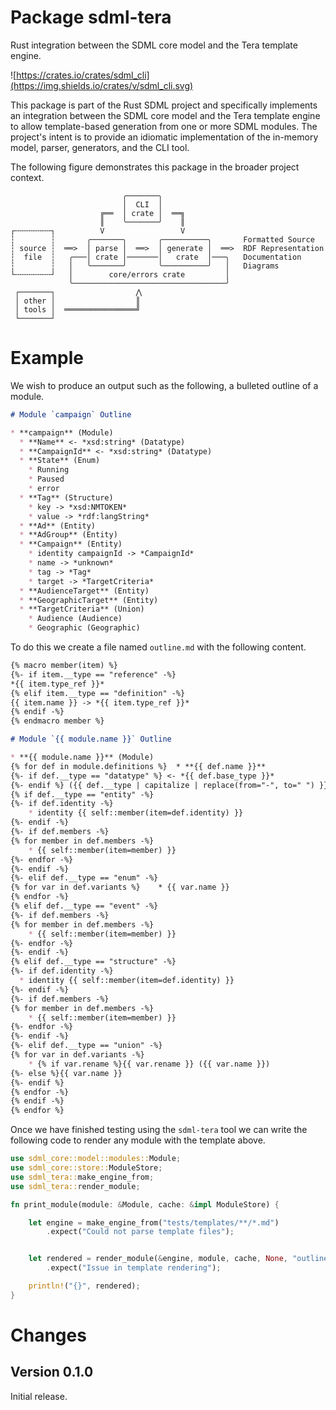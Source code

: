 # Package sdml-tera

Rust integration between the SDML core model and the Tera template engine.

![https://crates.io/crates/sdml_cli](https://img.shields.io/crates/v/sdml_cli.svg)

This package is part of the Rust SDML project and specifically implements an
integration between the SDML core model and the Tera template engine to allow
template-based generation from one or more SDML modules. The project's intent is
to provide an idiomatic implementation of the in-memory model, parser,
generators, and the CLI tool.

The following figure demonstrates this package in the broader project context.

```
                         ╭───────╮
                         │  CLI  │
                    ╔══  │ crate │  ══╗
                    ║    ╰───────╯    ║
┌╌╌╌╌╌╌╌╌┐          V                 V
┆        ┆       ╭───────╮       ╭──────────╮       Formatted Source
┆ source ┆  ══>  │ parse │  ══>  │ generate │  ══>  RDF Representation 
┆  file  ┆   ╭───│ crate │───────│   crate  │───╮   Documentation
┆        ┆   │   ╰───────╯       ╰──────────╯   │   Diagrams
└╌╌╌╌╌╌╌╌┘   │        core/errors crate         │
             ╰──────────────────────────────────╯
 ┌───────┐                  ⋀
 │ other │                  ║
 │ tools │  ════════════════╝
 └───────┘
```

# Example

We wish to produce an output such as the following, a bulleted outline of a
module.

```markdown
# Module `campaign` Outline

* **campaign** (Module)
  * **Name** <- *xsd:string* (Datatype)
  * **CampaignId** <- *xsd:string* (Datatype)
  * **State** (Enum)
    * Running
    * Paused
    * error
  * **Tag** (Structure)
    * key -> *xsd:NMTOKEN*
    * value -> *rdf:langString*
  * **Ad** (Entity)
  * **AdGroup** (Entity)
  * **Campaign** (Entity)
    * identity campaignId -> *CampaignId*
    * name -> *unknown*
    * tag -> *Tag*
    * target -> *TargetCriteria*
  * **AudienceTarget** (Entity)
  * **GeographicTarget** (Entity)
  * **TargetCriteria** (Union)
    * Audience (Audience)
    * Geographic (Geographic)
```

To do this we create a file named `outline.md` with the following content.

```markdown
{% macro member(item) %}
{%- if item.__type == "reference" -%}
*{{ item.type_ref }}*
{% elif item.__type == "definition" -%}
{{ item.name }} -> *{{ item.type_ref }}*
{% endif -%}
{% endmacro member %}

# Module `{{ module.name }}` Outline

* **{{ module.name }}** (Module)
{% for def in module.definitions %}  * **{{ def.name }}**
{%- if def.__type == "datatype" %} <- *{{ def.base_type }}*
{%- endif %} ({{ def.__type | capitalize | replace(from="-", to=" ") }})
{% if def.__type == "entity" -%}
{%- if def.identity -%}
    * identity {{ self::member(item=def.identity) }}
{%- endif -%}
{%- if def.members -%}
{% for member in def.members -%}
    * {{ self::member(item=member) }}
{%- endfor -%}
{%- endif -%}
{%- elif def.__type == "enum" -%}
{% for var in def.variants %}    * {{ var.name }}
{% endfor -%}
{% elif def.__type == "event" -%}
{%- if def.members -%}
{% for member in def.members -%}
    * {{ self::member(item=member) }}
{%- endfor -%}
{%- endif -%}
{% elif def.__type == "structure" -%}
{%- if def.identity -%}
  * identity {{ self::member(item=def.identity) }}
{%- endif -%}
{%- if def.members -%}
{% for member in def.members -%}
    * {{ self::member(item=member) }}
{%- endfor -%}
{%- endif -%}
{%- elif def.__type == "union" -%}
{% for var in def.variants -%}
    * {% if var.rename %}{{ var.rename }} ({{ var.name }})
{%- else %}{{ var.name }}
{%- endif %}
{% endfor -%}
{% endif -%}
{% endfor %}
```

Once we have finished testing using the `sdml-tera` tool we can write the
following code to render any module with the template above.

```rust
use sdml_core::model::modules::Module;
use sdml_core::store::ModuleStore;
use sdml_tera::make_engine_from;
use sdml_tera::render_module;

fn print_module(module: &Module, cache: &impl ModuleStore) {

    let engine = make_engine_from("tests/templates/**/*.md")
        .expect("Could not parse template files");


    let rendered = render_module(&engine, module, cache, None, "outline.md")
        .expect("Issue in template rendering");

    println!("{}", rendered);
}
```

# Changes

## Version 0.1.0

Initial release.
